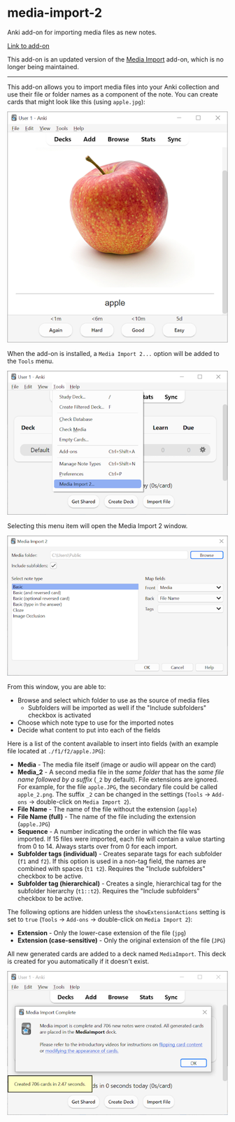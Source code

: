 media-import-2
============

Anki add-on for importing media files as new notes.

[Link to add-on](https://ankiweb.net/shared/info/129299120)

This add-on is an updated version of the [Media Import](https://ankiweb.net/shared/info/1531997860) add-on, which is no longer being maintained.

---

This add-on allows you to import media files into your Anki collection and use their file or folder names as a component of the note. You can create cards that might look like this (using `apple.jpg`):

![Card](https://raw.githubusercontent.com/Iksas/media-import-2/master/docs/card.png)

When the add-on is installed, a `Media Import 2...` option will be added to the `Tools` menu.

![Menu](https://raw.githubusercontent.com/Iksas/media-import-2/master/docs/menu.png)

Selecting this menu item will open the Media Import 2 window.

![Dialog](https://raw.githubusercontent.com/Iksas/media-import-2/master/docs/dialog.png)

From this window, you are able to:
- Browse and select which folder to use as the source of media files
  - Subfolders will be imported as well if the "Include subfolders" checkbox is activated
- Choose which note type to use for the imported notes
- Decide what content to put into each of the fields
 
Here is a list of the content available to insert into fields (with an example file located at `./f1/f2/apple.JPG`):
- **Media** - The media file itself (image or audio will appear on the card)
- **Media_2** - A second media file in the *same folder* that has the *same file name followed by a suffix* (`_2` by default). File extensions are ignored. For example, for the file `apple.JPG`, the secondary file could be called `apple_2.png`. The suffix `_2` can be changed in the settings (`Tools` -> `Add-ons` -> double-click on `Media Import 2`).
- **File Name** - The name of the file without the extension (`apple`)
- **File Name (full)** - The name of the file including the extension (`apple.JPG`)
- **Sequence** - A number indicating the order in which the file was imported. If 15 files were imported, each file will contain a value starting from 0 to 14. Always starts over from 0 for each import.
- **Subfolder tags (individual)** - Creates separate tags for each subfolder (`f1` and `f2`). If this option is used in a non-tag field, the names are combined with spaces (`t1 t2`). Requires the "Include subfolders" checkbox to be active.
- **Subfolder tag (hierarchical)** - Creates a single, hierarchical tag for the subfolder hierarchy (`t1::t2`). Requires the "Include subfolders" checkbox to be active.

The following options are hidden unless the `showExtensionActions` setting is set to `true` (`Tools` -> `Add-ons` -> double-click on `Media Import 2`):
- **Extension** - Only the lower-case extension of the file (`jpg`)
- **Extension (case-sensitive)** - Only the original extension of the file (`JPG`)

All new generated cards are added to a deck named `MediaImport`. This deck is created for you automatically if it doesn't exist.

![Complete](https://raw.githubusercontent.com/Iksas/media-import-2/master/docs/complete.png)
